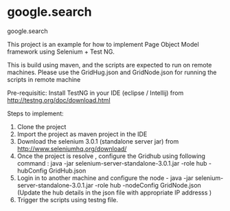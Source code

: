 # google.search
google.search

This project is an example for how to implement Page Object Model framework using Selenium + Test NG.

This is build using maven, and the scripts are expected to run on remote machines. Please use the GridHug.json and GridNode.json for running the scripts in remote machine

Pre-requisitic:
Install TestNG in your IDE (eclipse / Intellij) from http://testng.org/doc/download.html

Steps to implement:
1. Clone the project 
2. Import the project as maven project in the IDE
3. Download the selenium 3.0.1 (standalone server jar) from http://www.seleniumhq.org/download/
4. Once the project is resolve , configure the Gridhub using following command : java -jar selenium-server-standalone-3.0.1.jar -role hub -hubConfig  GridHub.json
5. Login in to another machine and configure the node - java -jar selenium-server-standalone-3.0.1.jar -role hub -nodeConfig  GridNode.json (Update the hub details in the json file with appropriate IP addresss )
6. Trigger the scripts using testng file.
